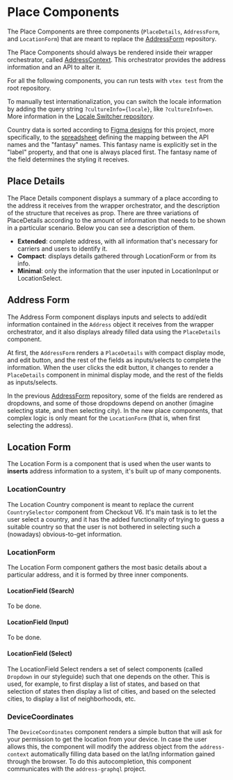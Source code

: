 # Place Components

The Place Components are three components (`PlaceDetails`, `AddressForm`, and `LocationForm`) that are meant to replace the [AddressForm](https://github.com/vtex/address-form) repository.

The Place Components should always be rendered inside their wrapper orchestrator, called [AddressContext](https://github.com/vtex-apps/address-context). This orchestrator provides the address information and an API to alter it.

For all the following components, you can run tests with `vtex test` from the root repository.

To manually test internationalization, you can switch the locale information by adding the query string `?cultureInfo={locale}`, like `?cultureInfo=en`. More information in the [Locale Switcher repository](https://github.com/vtex-apps/locale-switcher).

Country data is sorted according to [Figma designs](https://www.figma.com/file/umwHrHA8nifvQIPEN3DHpX/Onda-Store---Place-Components?node-id=0%3A1) for this project, more specifically, to the [spreadsheet](https://docs.google.com/spreadsheets/d/1_sbwzLlgzFPsddPRTq6kcpbMyoxgOBfb1T8YRQs3k7k/edit#gid=0) defining the mapping between the API names and the "fantasy" names. This fantasy name is explicitly set in the "label" property, and that one is always placed first. The fantasy name of the field determines the styling it receives.

## Place Details

The Place Details component displays a summary of a place according to the address it receives from the wrapper orchestrator, and the description of the structure that receives as prop. There are three variations of PlaceDetails according to the amount of information that needs to be shown in a particular scenario. Below you can see a description of them.

- **Extended**: complete address, with all information that's necessary for carriers and users to identify it.
- **Compact**: displays details gathered through LocationForm or from its info.
- **Minimal**: only the information that the user inputed in LocationInput or LocationSelect.

## Address Form

The Address Form component displays inputs and selects to add/edit information contained in the `Address` object it receives from the wrapper orchestrator, and it also displays already filled data using the `PlaceDetails` component.

At first, the `AddressForm` renders a `PlaceDetails` with compact display mode, and edit button, and the rest of the fields as inputs/selects to complete the information. When the user clicks the edit button, it changes to render a `PlaceDetails` component in minimal display mode, and the rest of the fields as inputs/selects.

In the previous [AddressForm](https://github.com/vtex/address-form) repository, some of the fields are rendered as dropdowns, and some of those dropdowns depend on another (imagine selecting state, and then selecting city). In the new place components, that complex logic is only meant for the `LocationForm` (that is, when first selecting the address).

## Location Form

The Location Form is a component that is used when the user wants to **inserts** address information to a system, it's built up of many components.

### LocationCountry

The Location Country component is meant to replace the current `CountrySelector` component from Checkout V6. It's main task is to let the user select a country, and it has the added functionality of trying to guess a suitable country so that the user is not bothered in selecting such a (nowadays) obvious-to-get information.

### LocationForm

The Location Form component gathers the most basic details about a particular address, and it is formed by three inner components.

#### LocationField (Search)

To be done.

#### LocationField (Input)

To be done.

#### LocationField (Select)

The LocationField Select renders a set of select components (called `Dropdown` in our styleguide) such that one depends on the other. This is used, for example, to first display a list of states, and based on that selection of states then display a list of cities, and based on the selected cities, to display a list of neighborhoods, etc.

### DeviceCoordinates

The `DeviceCoordinates` component renders a simple button that will ask for your permission to get the location from your device. In case the user allows this, the component will modify the address object from the `address-context` automatically filling data based on the lat/lng information gained through the browser. To do this autocompletion, this component communicates with the `address-graphql` project.